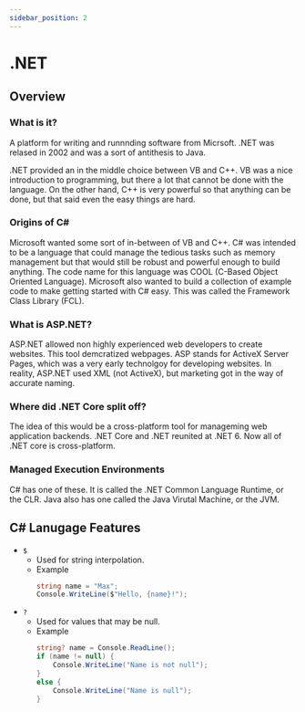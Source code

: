 ```yaml
---
sidebar_position: 2
---
```


# .NET

## Overview

### What is it?

A platform for writing and runnnding software from Micrsoft.  .NET was relased in 2002 and was a sort of antithesis to Java.

.NET provided an in the middle choice between VB and C++.  VB was a nice introduction to programming, but there a lot that cannot be done with the language.  On the other hand, C++ is very powerful so that anything can be done, but that said even the easy things are hard.

### Origins of C#

Microsoft wanted some sort of in-between of VB and C++.  C# was intended to be a language that could manage the tedious tasks such as memory management but that would still be robust and powerful enough to build anything.  The code name for this language was COOL (C-Based Object Oriented Language).  Microsoft also wanted to build a collection of example code to make getting started with C# easy.  This was called the Framework Class Library (FCL).

### What is ASP.NET?

ASP.NET allowed non highly experienced web developers to create websites.  This tool demcratized webpages.  ASP stands for ActiveX Server Pages, which was a very early technolgoy for developing websites.  In reality, ASP.NET used XML (not ActiveX), but marketing got in the way of accurate naming.

### Where did .NET Core split off?

The idea of this would be a cross-platform tool for manageming web application backends.  .NET Core and .NET reunited at .NET 6.  Now all of  .NET core is cross-platform.

### Managed Execution Environments

C# has one of these.  It is called the .NET Common Language Runtime, or the CLR.  Java also has one called the Java Virutal Machine, or the JVM.

## C# Lanugage Features
- `$`
    - Used for string interpolation. 
    - Example 
        ```csharp
        string name = "Max";
        Console.WriteLine($"Hello, {name}!");
        ```
- `?`
    - Used for values that may be null.
    - Example
        ```csharp
        string? name = Console.ReadLine();
        if (name != null) {
            Console.WriteLine("Name is not null");
        }
        else {
            Console.WriteLine("Name is null");
        }
        ```

